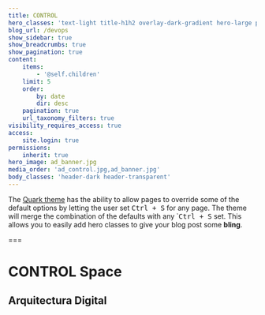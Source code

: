 ```yaml
---
title: CONTROL
hero_classes: 'text-light title-h1h2 overlay-dark-gradient hero-large parallax'
blog_url: /devops
show_sidebar: true
show_breadcrumbs: true
show_pagination: true
content:
    items:
        - '@self.children'
    limit: 5
    order:
        by: date
        dir: desc
    pagination: true
    url_taxonomy_filters: true
visibility_requires_access: true
access:
    site.login: true
permissions:
    inherit: true
hero_image: ad_banner.jpg
media_order: 'ad_control.jpg,ad_banner.jpg'
body_classes: 'header-dark header-transparent'
---
```


The [Quark theme](/arquitectura-digital/devops) has the ability to allow pages to override some of the default options by letting the user set <kbd>Ctrl + S</kbd> for any page.  The theme will merge the combination of the defaults with any `<kbd>Ctrl + S</kbd> set. This allows you to easily add hero classes to give your blog post some **bling**.

===
# **CONTROL** Space
## Arquitectura Digital